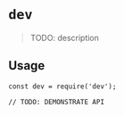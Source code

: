 # `dev`

> TODO: description

## Usage

```
const dev = require('dev');

// TODO: DEMONSTRATE API
```
